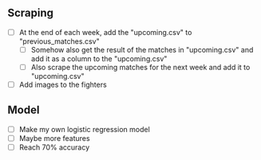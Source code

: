## Scraping

- [ ] At the end of each week, add the "upcoming.csv" to "previous_matches.csv"
    - [ ] Somehow also get the result of the matches in "upcoming.csv" and add it as a column to the "upcoming.csv"
    - [ ] Also scrape the upcoming matches for the next week and add it to "upcoming.csv"
- [ ] Add images to the fighters

## Model

- [ ] Make my own logistic regression model
- [ ] Maybe more features
- [ ] Reach 70% accuracy
